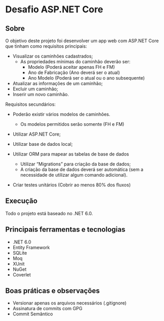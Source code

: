 # Desafio ASP.NET Core

## Sobre

O objetivo deste projeto foi desenvolver um app web com ASP.NET Core que tinham como requisitos principais:

- Visualizar os caminhões cadastrados;
    - As propriedades mínimas do caminhão deverão ser:
        - Modelo (Poderá aceitar apenas FH e FM)
        - Ano de Fabricação (Ano deverá ser o atual)
        - Ano Modelo (Poderá ser o atual ou o ano subsequente)
- Atualizar as informações de um caminhão;
- Excluir um caminhão;
- Inserir um novo caminhão.

Requisitos secundários:

- Poderão existir vários modelos de caminhões.
    - Os modelos permitidos serão somente (FH e FM)

- Utilizar ASP.NET Core;
- Utilizar base de dados local;
- Utilizar ORM para mapear as tabelas de base de dados
  - Utilizar “Migrations” para criação da base de dados;
  - A criação da base de dados deverá ser automática (sem a necessidade de utilizar algum comando adicional).
- Criar testes unitários (Cobrir ao menos 80% dos fluxos)

## Execução

Todo o projeto está baseado no .NET 6.0.

## Principais ferramentas e tecnologias

- .NET 6.0
- Entity Framework
- SQLite
- Moq
- XUnit
- NuGet
- Coverlet

## Boas práticas e observações

- Versionar apenas os arquivos necessários (.gitignore)
- Assinatura de commits com GPG
- Commit Semântico